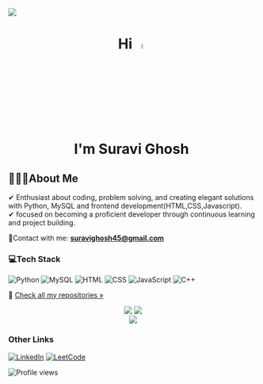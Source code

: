 <img src="https://camo.githubusercontent.com/3167026abe932fe28cb61a7308549da706bc1a8ee81a3cc3169ea75991d2e3d5/68747470733a2f2f692e6962622e636f2f6b3234343135622f4769746875622d42616e6e65722e676966">
<h1 align="center">Hi <img src="https://user-images.githubusercontent.com/74038190/214644152-52f47eb3-5e31-4f47-8758-05c9468d5596.gif" width="5%"/><br> I'm Suravi Ghosh <img/> </h1>
<section align=left>
<p align="center">
  
  # 👩🏻‍💻About Me
✔ Enthusiast about coding, problem solving, and creating elegant solutions with Python, MySQL and frontend development(HTML,CSS,Javascript). <br>
✔ focused on becoming a proficient developer through continuous learning and project building.
</p>

&#128231;Contact with  me: <a href="suravighosh45@gmail.com"><b>suravighosh45@gmail.com</b></a>
<Section>
 
# 💻Tech Stack
![Python](https://img.shields.io/badge/Python-3776AB?style=for-the-badge&logo=python&logoColor=white)
![MySQL](https://img.shields.io/badge/MySQL-00000F?style=for-the-badge&logo=mysql&logoColor=white)
![HTML](https://img.shields.io/badge/HTML5-E34F26?style=for-the-badge&logo=html5&logoColor=white)
![CSS](https://img.shields.io/badge/CSS3-1572B6?style=for-the-badge&logo=css3&logoColor=white)
![JavaScript](https://img.shields.io/badge/JavaScript-F7DF1E?style=for-the-badge&logo=javascript&logoColor=black)
![C++](https://img.shields.io/badge/C++-00599C?style=for-the-badge&logo=c%2B%2B&logoColor=white)
</p>

🔎 [Check all my repositories »](https://github.com/suravighosh45?tab=repositories)

<p align="center">
  <img src="https://github-readme-stats.vercel.app/api?username=suravighosh45&show_icons=true&theme=tokyonight" />
 <img src="https://github-readme-streak-stats.herokuapp.com/?user=suravighosh45&theme=tokyonight" /><br>
  <img src="https://github-readme-stats.vercel.app/api/top-langs/?username=suravighosh45&layout=compact&theme=tokyonight" />
</p>

### Other Links
[![LinkedIn](https://img.shields.io/badge/LinkedIn-0077B5?style=for-the-badge&logo=linkedin&logoColor=white)](https://www.linkedin.com/in/suravi-ghosh-225aab291/)
[![LeetCode](https://img.shields.io/badge/LeetCode-FFA116?style=for-the-badge&logo=leetcode&logoColor=black)](https://leetcode.com/suravighosh45/)

![Profile views](https://komarev.com/ghpvc/?username=suravighosh45&color=blue)


